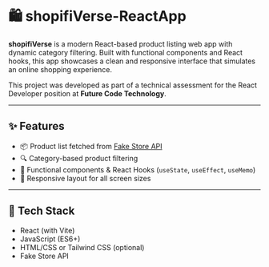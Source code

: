 # 🛍️ shopifiVerse-ReactApp

**shopifiVerse** is a modern React-based product listing web app with dynamic category filtering. Built with functional components and React hooks, this app showcases a clean and responsive interface that simulates an online shopping experience.

This project was developed as part of a technical assessment for the React Developer position at **Future Code Technology**.

---

## ✨ Features

- 📦 Product list fetched from [Fake Store API](https://fakestoreapi.com/)
- 🔍 Category-based product filtering
- 🧩 Functional components & React Hooks (`useState`, `useEffect`, `useMemo`)
- 📱 Responsive layout for all screen sizes

---

## 🔧 Tech Stack

- React (with Vite)
- JavaScript (ES6+)
- HTML/CSS or Tailwind CSS (optional)
- Fake Store API
